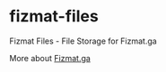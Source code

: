 # fizmat-files

Fizmat Files - File Storage for Fizmat.ga

More about [Fizmat.ga](https://fizmat.ga)